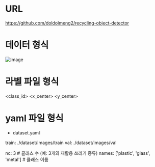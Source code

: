 # URL
https://github.com/doldolmeng2/recycling-object-detector

# 데이터 형식
![image](https://github.com/doldolmeng2/recycling-object-detector/assets/150113294/fe508fd1-6fbc-4254-86b3-ba0dd5e4e3ae)


# 라벨 파일 형식

 <class_id> <x_center> <y_center> <width> <height>

# yaml 파일 형식

- dataset.yaml

train: ./dataset/images/train
val: ./dataset/images/val

nc: 3  # 클래스 수 (예: 3개의 재활용 쓰레기 종류)
names: ['plastic', 'glass', 'metal']  # 클래스 이름
